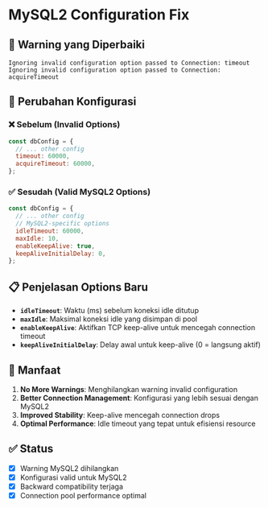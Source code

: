 # MySQL2 Configuration Fix

## 🚨 Warning yang Diperbaiki

```
Ignoring invalid configuration option passed to Connection: timeout
Ignoring invalid configuration option passed to Connection: acquireTimeout
```

## 🔧 Perubahan Konfigurasi

### ❌ Sebelum (Invalid Options)

```javascript
const dbConfig = {
  // ... other config
  timeout: 60000,
  acquireTimeout: 60000,
};
```

### ✅ Sesudah (Valid MySQL2 Options)

```javascript
const dbConfig = {
  // ... other config
  // MySQL2-specific options
  idleTimeout: 60000,
  maxIdle: 10,
  enableKeepAlive: true,
  keepAliveInitialDelay: 0,
};
```

## 📋 Penjelasan Options Baru

- **`idleTimeout`**: Waktu (ms) sebelum koneksi idle ditutup
- **`maxIdle`**: Maksimal koneksi idle yang disimpan di pool
- **`enableKeepAlive`**: Aktifkan TCP keep-alive untuk mencegah connection timeout
- **`keepAliveInitialDelay`**: Delay awal untuk keep-alive (0 = langsung aktif)

## 🎯 Manfaat

1. **No More Warnings**: Menghilangkan warning invalid configuration
2. **Better Connection Management**: Konfigurasi yang lebih sesuai dengan MySQL2
3. **Improved Stability**: Keep-alive mencegah connection drops
4. **Optimal Performance**: Idle timeout yang tepat untuk efisiensi resource

## ✅ Status

- [x] Warning MySQL2 dihilangkan
- [x] Konfigurasi valid untuk MySQL2
- [x] Backward compatibility terjaga
- [x] Connection pool performance optimal
